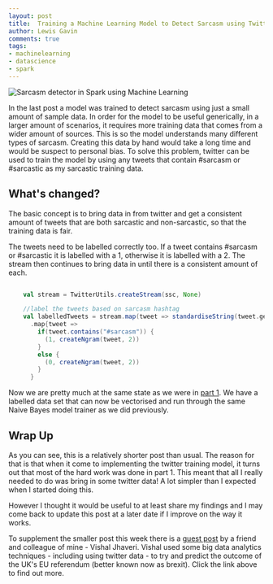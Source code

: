 ```yaml
--- 
layout: post 
title:  Training a Machine Learning Model to Detect Sarcasm using Twitter
author: Lewis Gavin 
comments: true 
tags: 
- machinelearning 
- datascience
- spark 
---
```


![Sarcasm detector in Spark using Machine Learning](https://www.lewisgavin.co.uk/images/sarcasm2.jpg)

In the last post a model was trained to detect sarcasm using just a small amount of sample data. In order for the model to be useful generically, in a larger amount of scenarios, it requires more training data that comes from a wider amount of sources. This is so the model understands many different types of sarcasm. Creating this data by hand would take a long time and would be suspect to personal bias. To solve this problem, twitter can be used to train the model by using any tweets that contain #sarcasm or #sarcastic as my sarcastic training data.

## What's changed?

The basic concept is to bring data in from twitter and get a consistent amount of tweets that are both sarcastic and non-sarcastic, so that the training data is fair. 

The tweets need to be labelled correctly too. If a tweet contains #sarcasm or #sarcastic it is labelled with a 1, otherwise it is labelled with a 2. The stream then continues to bring data in until there is a consistent amount of each.

~~~scala

    val stream = TwitterUtils.createStream(ssc, None)

    //label the tweets based on sarcasm hashtag
    val labelledTweets = stream.map(tweet => standardiseString(tweet.getText))
      .map{tweet =>
        if(tweet.contains("#sarcasm")) {
          (1, createNgram(tweet, 2))
        }
        else {
          (0, createNgram(tweet, 2))
        }
      }

~~~

Now we are pretty much at the same state as we were in [part 1](https://www.lewisgavin.co.uk/Sarcasm-Detector). We have a labelled data set that can now be vectorised and run through the same Naive Bayes model trainer as we did previously.

## Wrap Up

As you can see, this is a relatively shorter post than usual. The reason for that is that when it come to implementing the twitter training model, it turns out that most of the hard work was done in part 1. This meant that all I really needed to do was bring in some twitter data! A lot simpler than I expected when I started doing this.

However I thought it would be useful to at least share my findings and I may come back to update this post at a later date if I improve on the way it works.

To supplement the smaller post this week there is a [guest post](https://www.lewisgavin.co.uk/Vishal-EU) by a friend and colleague of mine - Vishal Jhaveri. Vishal used some big data analytics techniques - including using twitter data - to try and predict the outcome of the UK's EU referendum (better known now as brexit). Click the link above to find out more.

